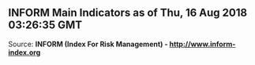 ## INFORM Main Indicators as of Thu, 16 Aug 2018 03:26:35 GMT

Source: **INFORM (Index For Risk Management) - http://www.inform-index.org**